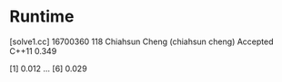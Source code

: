 # Runtime

[solve1.cc]
16700360    118 Chiahsun Cheng (chiahsun cheng)   Accepted  C++11   0.349

[1] 0.012
...
[6] 0.029

